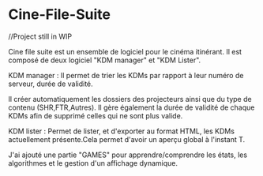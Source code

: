 # Cine-File-Suite

//Project still in WIP

Cine file suite est un ensemble de logiciel pour le cinéma itinérant.
Il est composé de deux logiciel "KDM manager" et "KDM Lister".

KDM manager :
Il permet de trier les KDMs par rapport à leur numéro de serveur, durée de validité.

Il créer automatiquement les dossiers des projecteurs ainsi que du type de contenu (SHR,FTR,Autres).
Il gère également la durée de validité de chaque KDMs afin de supprimé celles qui ne sont plus valide.

KDM lister :
Permet de lister, et d'exporter au format HTML, les KDMs actuellement présente.Cela permet d'avoir un aperçu global à l'instant T.

J'ai ajouté une partie "GAMES" pour apprendre/comprendre les états, les algorithmes et le gestion d'un affichage dynamique.
